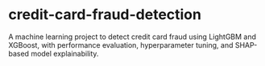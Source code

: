 # credit-card-fraud-detection
A machine learning project to detect credit card fraud using LightGBM and XGBoost, with performance evaluation, hyperparameter tuning, and SHAP-based model explainability.
